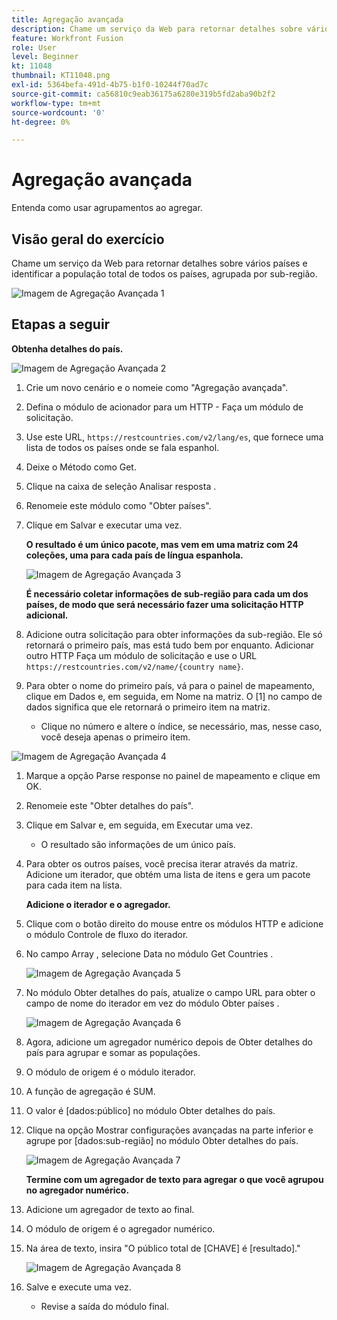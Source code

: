 ```yaml
---
title: Agregação avançada
description: Chame um serviço da Web para retornar detalhes sobre vários países e identificar a população, agrupada por sub-região.
feature: Workfront Fusion
role: User
level: Beginner
kt: 11048
thumbnail: KT11048.png
exl-id: 5364befa-491d-4b75-b1f0-10244f70ad7c
source-git-commit: ca56810c9eab36175a6280e319b5fd2aba90b2f2
workflow-type: tm+mt
source-wordcount: '0'
ht-degree: 0%

---
```


# Agregação avançada

Entenda como usar agrupamentos ao agregar.

## Visão geral do exercício

Chame um serviço da Web para retornar detalhes sobre vários países e identificar a população total de todos os países, agrupada por sub-região.

![Imagem de Agregação Avançada 1](../12-exercises/assets/advanced-aggregation-walkthrough-1.png)

## Etapas a seguir

**Obtenha detalhes do país.**

![Imagem de Agregação Avançada 2](../12-exercises/assets/advanced-aggregation-walkthrough-2.png)

1. Crie um novo cenário e o nomeie como &quot;Agregação avançada&quot;.
1. Defina o módulo de acionador para um HTTP - Faça um módulo de solicitação.
1. Use este URL, `https://restcountries.com/v2/lang/es`, que fornece uma lista de todos os países onde se fala espanhol.
1. Deixe o Método como Get.
1. Clique na caixa de seleção Analisar resposta .
1. Renomeie este módulo como &quot;Obter países&quot;.
1. Clique em Salvar e executar uma vez.

   **O resultado é um único pacote, mas vem em uma matriz com 24 coleções, uma para cada país de língua espanhola.**

   ![Imagem de Agregação Avançada 3](../12-exercises/assets/advanced-aggregation-walkthrough-3.png)

   **É necessário coletar informações de sub-região para cada um dos países, de modo que será necessário fazer uma solicitação HTTP adicional.**

1. Adicione outra solicitação para obter informações da sub-região. Ele só retornará o primeiro país, mas está tudo bem por enquanto. Adicionar outro HTTP Faça um módulo de solicitação e use o URL `https://restcountries.com/v2/name/{country name}`.
1. Para obter o nome do primeiro país, vá para o painel de mapeamento, clique em Dados e, em seguida, em Nome na matriz. O [1] no campo de dados significa que ele retornará o primeiro item na matriz.

   + Clique no número e altere o índice, se necessário, mas, nesse caso, você deseja apenas o primeiro item.

![Imagem de Agregação Avançada 4](../12-exercises/assets/advanced-aggregation-walkthrough-4.png)

1. Marque a opção Parse response no painel de mapeamento e clique em OK.
1. Renomeie este &quot;Obter detalhes do país&quot;.
1. Clique em Salvar e, em seguida, em Executar uma vez.

   + O resultado são informações de um único país.

1. Para obter os outros países, você precisa iterar através da matriz. Adicione um iterador, que obtém uma lista de itens e gera um pacote para cada item na lista.

   **Adicione o iterador e o agregador.**

1. Clique com o botão direito do mouse entre os módulos HTTP e adicione o módulo Controle de fluxo do iterador.
1. No campo Array , selecione Data no módulo Get Countries .

   ![Imagem de Agregação Avançada 5](../12-exercises/assets/advanced-aggregation-walkthrough-5.png)

1. No módulo Obter detalhes do país, atualize o campo URL para obter o campo de nome do iterador em vez do módulo Obter países .

   ![Imagem de Agregação Avançada 6](../12-exercises/assets/advanced-aggregation-walkthrough-6.png)

1. Agora, adicione um agregador numérico depois de Obter detalhes do país para agrupar e somar as populações.
1. O módulo de origem é o módulo iterador.
1. A função de agregação é SUM.
1. O valor é [dados:público] no módulo Obter detalhes do país.
1. Clique na opção Mostrar configurações avançadas na parte inferior e agrupe por [dados:sub-região] no módulo Obter detalhes do país.

   ![Imagem de Agregação Avançada 7](../12-exercises/assets/advanced-aggregation-walkthrough-7.png)

   **Termine com um agregador de texto para agregar o que você agrupou no agregador numérico.**

1. Adicione um agregador de texto ao final.
1. O módulo de origem é o agregador numérico.
1. Na área de texto, insira &quot;O público total de [CHAVE] é [resultado].&quot;

   ![Imagem de Agregação Avançada 8](../12-exercises/assets/advanced-aggregation-walkthrough-8.png)

1. Salve e execute uma vez.

   + Revise a saída do módulo final.
